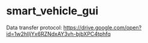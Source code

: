 # smart_vehicle_gui
Data transfer protocol: https://drive.google.com/open?id=1w2hIIjYx6RZNdxAY3vh-bjbXPC4tphfq

